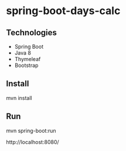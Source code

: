 # spring-boot-days-calc

## Technologies
* Spring Boot 
* Java 8
* Thymeleaf 
* Bootstrap

## Install
mvn install

## Run
mvn spring-boot:run

http://localhost:8080/


